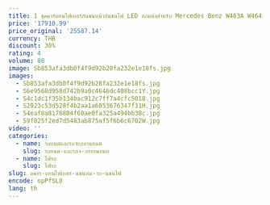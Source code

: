 ```yaml
---
title: 1 ชุดคาร์บอนไฟเบอร์กันชนหน้ากันชนไฟ LED ตกแต่งสําหรับ Mercedes Benz W463A W464 G63 AMG 19-23 รถเครื่องยนต์เปลี่ยนชิ้นส่วน
price: '17910.99'
price_original: '25587.14'
currency: THB
discount: 30%
rating: 4
volume: 80
image: Sb853afa3db0f4f9d92b28fa232e1e18fs.jpg
images:
  - Sb853afa3db0f4f9d92b28fa232e1e18fs.jpg
  - S6e9568d958d742b9a0c4646dc408bcc1Y.jpg
  - S4c1dc1f35b134bac912c7ff7a4cfc5018.jpg
  - S2923c53d528f4b2aa1a6853676347f31H.jpg
  - S4eaf8a8176804f60ae0fa325a494bb38c.jpg
  - S9f825f2ed7d5483ab875af5f6b6c6702W.jpg
video: ''
categories:
  - name: รถยนต์และรถจักรยานยนต์
    slug: รถยนต-และรถจ-กรยานยนต
  - name: ไฟรถ
    slug: ไฟรถ
slug: ดคาร-บอนไฟเบอร-นชนหน-าก-นชนไฟ
encode: opPfSL0
lang: th
---
```

  